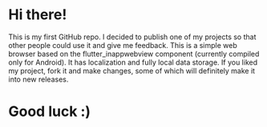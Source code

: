 # Hi there!
This is my first GitHub repo. I decided to publish one of my projects so that other people could use it and give me feedback. This is a simple web browser based on the flutter_inappwebview component (currently compiled only for Android). It has localization and fully local data storage.
If you liked my project, fork it and make changes, some of which will definitely make it into new releases.
# Good luck :)
